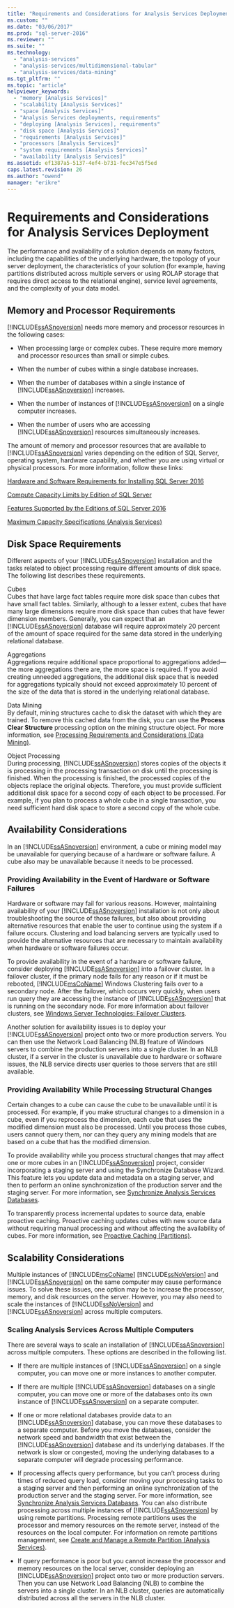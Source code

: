 ```yaml
---
title: "Requirements and Considerations for Analysis Services Deployment | Microsoft Docs"
ms.custom: ""
ms.date: "03/06/2017"
ms.prod: "sql-server-2016"
ms.reviewer: ""
ms.suite: ""
ms.technology: 
  - "analysis-services"
  - "analysis-services/multidimensional-tabular"
  - "analysis-services/data-mining"
ms.tgt_pltfrm: ""
ms.topic: "article"
helpviewer_keywords: 
  - "memory [Analysis Services]"
  - "scalability [Analysis Services]"
  - "space [Analysis Services]"
  - "Analysis Services deployments, requirements"
  - "deploying [Analysis Services], requirements"
  - "disk space [Analysis Services]"
  - "requirements [Analysis Services]"
  - "processors [Analysis Services]"
  - "system requirements [Analysis Services]"
  - "availability [Analysis Services]"
ms.assetid: ef1387a5-5137-4ef4-b731-fec347e5f5ed
caps.latest.revision: 26
ms.author: "owend"
manager: "erikre"
---
```

# Requirements and Considerations for Analysis Services Deployment
  The performance and availability of a solution depends on many factors, including the capabilities of the underlying hardware, the topology of your server deployment, the characteristics of your solution (for example, having partitions distributed across multiple servers or using ROLAP storage that requires direct access to the relational engine), service level agreements, and the complexity of your data model.  
  
## Memory and Processor Requirements  
 [!INCLUDE[ssASnoversion](../../analysis-services/includes/ssasnoversion-md.md)] needs more memory and processor resources in the following cases:  
  
-   When processing large or complex cubes. These require more memory and processor resources than small or simple cubes.  
  
-   When the number of cubes within a single database increases.  
  
-   When the number of databases within a single instance of [!INCLUDE[ssASnoversion](../../analysis-services/includes/ssasnoversion-md.md)] increases.  
  
-   When the number of instances of [!INCLUDE[ssASnoversion](../../analysis-services/includes/ssasnoversion-md.md)] on a single computer increases.  
  
-   When the number of users who are accessing [!INCLUDE[ssASnoversion](../../analysis-services/includes/ssasnoversion-md.md)] resources simultaneously increases.  
  
 The amount of memory and processor resources that are available to [!INCLUDE[ssASnoversion](../../analysis-services/includes/ssasnoversion-md.md)] varies depending on the edition of SQL Server, operating system, hardware capability, and whether you are using virtual or physical processors. For more information, follow these links:  
  
 [Hardware and Software Requirements for Installing SQL Server 2016](../Topic/Hardware%20and%20Software%20Requirements%20for%20Installing%20SQL%20Server%202016.md)  
  
 [Compute Capacity Limits by Edition of SQL Server](../../sql-server/compute-capacity-limits-by-edition-of-sql-server.md)  
  
 [Features Supported by the Editions of SQL Server 2016](../Topic/Features%20Supported%20by%20the%20Editions%20of%20SQL%20Server%202016.md)  
  
 [Maximum Capacity Specifications &#40;Analysis Services&#41;](../../analysis-services/multidimensional-models/olap-physical/maximum-capacity-specifications-analysis-services.md)  
  
## Disk Space Requirements  
 Different aspects of your [!INCLUDE[ssASnoversion](../../analysis-services/includes/ssasnoversion-md.md)] installation and the tasks related to object processing require different amounts of disk space. The following list describes these requirements.  
  
 Cubes  
 Cubes that have large fact tables require more disk space than cubes that have small fact tables. Similarly, although to a lesser extent, cubes that have many large dimensions require more disk space than cubes that have fewer dimension members. Generally, you can expect that an [!INCLUDE[ssASnoversion](../../analysis-services/includes/ssasnoversion-md.md)] database will require approximately 20 percent of the amount of space required for the same data stored in the underlying relational database.  
  
 Aggregations  
 Aggregations require additional space proportional to aggregations added—the more aggregations there are, the more space is required. If you avoid creating unneeded aggregations, the additional disk space that is needed for aggregations typically should not exceed approximately 10 percent of the size of the data that is stored in the underlying relational database.  
  
 Data Mining  
 By default, mining structures cache to disk the dataset with which they are trained. To remove this cached data from the disk, you can use the **Process Clear Structure** processing option on the mining structure object. For more information, see [Processing Requirements and Considerations &#40;Data Mining&#41;](../../analysis-services/data-mining/processing-requirements-and-considerations-data-mining.md).  
  
 Object Processing  
 During processing, [!INCLUDE[ssASnoversion](../../analysis-services/includes/ssasnoversion-md.md)] stores copies of the objects it is processing in the processing transaction on disk until the processing is finished. When the processing is finished, the processed copies of the objects replace the original objects. Therefore, you must provide sufficient additional disk space for a second copy of each object to be processed. For example, if you plan to process a whole cube in a single transaction, you need sufficient hard disk space to store a second copy of the whole cube.  
  
##  <a name="BKMK_Availability"></a> Availability Considerations  
 In an [!INCLUDE[ssASnoversion](../../analysis-services/includes/ssasnoversion-md.md)] environment, a cube or mining model may be unavailable for querying because of a hardware or software failure. A cube also may be unavailable because it needs to be processed.  
  
### Providing Availability in the Event of Hardware or Software Failures  
 Hardware or software may fail for various reasons. However, maintaining availability of your [!INCLUDE[ssASnoversion](../../analysis-services/includes/ssasnoversion-md.md)] installation is not only about troubleshooting the source of those failures, but also about providing alternative resources that enable the user to continue using the system if a failure occurs. Clustering and load balancing servers are typically used to provide the alternative resources that are necessary to maintain availability when hardware or software failures occur.  
  
 To provide availability in the event of a hardware or software failure, consider deploying [!INCLUDE[ssASnoversion](../../analysis-services/includes/ssasnoversion-md.md)] into a failover cluster. In a failover cluster, if the primary node fails for any reason or if it must be rebooted, [!INCLUDE[msCoName](../../advanced-analytics/r-services/tutorials/includes/msconame-md.md)] Windows Clustering fails over to a secondary node. After the failover, which occurs very quickly, when users run query they are accessing the instance of [!INCLUDE[ssASnoversion](../../analysis-services/includes/ssasnoversion-md.md)] that is running on the secondary node. For more information about failover clusters, see [Windows Server Technologies:  Failover Clusters](http://technet.microsoft.com/library/cc732488\(v=WS.10\).aspx).  
  
 Another solution for availability issues is to deploy your [!INCLUDE[ssASnoversion](../../analysis-services/includes/ssasnoversion-md.md)] project onto two or more production servers. You can then use the Network Load Balancing (NLB) feature of Windows servers to combine the production servers into a single cluster. In an NLB cluster, if a server in the cluster is unavailable due to hardware or software issues, the NLB service directs user queries to those servers that are still available.  
  
### Providing Availability While Processing Structural Changes  
 Certain changes to a cube can cause the cube to be unavailable until it is processed. For example, if you make structural changes to a dimension in a cube, even if you reprocess the dimension, each cube that uses the modified dimension must also be processed. Until you process those cubes, users cannot query them, nor can they query any mining models that are based on a cube that has the modified dimension.  
  
 To provide availability while you process structural changes that may affect one or more cubes in an [!INCLUDE[ssASnoversion](../../analysis-services/includes/ssasnoversion-md.md)] project, consider incorporating a staging server and using the Synchronize Database Wizard. This feature lets you update data and metadata on a staging server, and then to perform an online synchronization of the production server and the staging server. For more information, see [Synchronize Analysis Services Databases](../../analysis-services/multidimensional-models/synchronize-analysis-services-databases.md).  
  
 To transparently process incremental updates to source data, enable proactive caching. Proactive caching updates cubes with new source data without requiring manual processing and without affecting the availability of cubes. For more information, see [Proactive Caching &#40;Partitions&#41;](../Topic/Proactive%20Caching%20\(Partitions\).md).  
  
##  <a name="BKMK_Scalability"></a> Scalability Considerations  
 Multiple instances of [!INCLUDE[msCoName](../../advanced-analytics/r-services/tutorials/includes/msconame-md.md)] [!INCLUDE[ssNoVersion](../../advanced-analytics/r-services/includes/ssnoversion-md.md)] and [!INCLUDE[ssASnoversion](../../analysis-services/includes/ssasnoversion-md.md)] on the same computer may cause performance issues. To solve these issues, one option may be to increase the processor, memory, and disk resources on the server. However, you may also need to scale the instances of [!INCLUDE[ssNoVersion](../../advanced-analytics/r-services/includes/ssnoversion-md.md)] and [!INCLUDE[ssASnoversion](../../analysis-services/includes/ssasnoversion-md.md)] across multiple computers.  
  
### Scaling Analysis Services Across Multiple Computers  
 There are several ways to scale an installation of [!INCLUDE[ssASnoversion](../../analysis-services/includes/ssasnoversion-md.md)] across multiple computers. These options are described in the following list.  
  
-   If there are multiple instances of [!INCLUDE[ssASnoversion](../../analysis-services/includes/ssasnoversion-md.md)] on a single computer, you can move one or more instances to another computer.  
  
-   If there are multiple [!INCLUDE[ssASnoversion](../../analysis-services/includes/ssasnoversion-md.md)] databases on a single computer, you can move one or more of the databases onto its own instance of [!INCLUDE[ssASnoversion](../../analysis-services/includes/ssasnoversion-md.md)] on a separate computer.  
  
-   If one or more relational databases provide data to an [!INCLUDE[ssASnoversion](../../analysis-services/includes/ssasnoversion-md.md)] database, you can move these databases to a separate computer. Before you move the databases, consider the network speed and bandwidth that exist between the [!INCLUDE[ssASnoversion](../../analysis-services/includes/ssasnoversion-md.md)] database and its underlying databases. If the network is slow or congested, moving the underlying databases to a separate computer will degrade processing performance.  
  
-   If processing affects query performance, but you can’t process during times of reduced query load, consider moving your processing tasks to a staging server and then performing an online synchronization of the production server and the staging server. For more information, see [Synchronize Analysis Services Databases](../../analysis-services/multidimensional-models/synchronize-analysis-services-databases.md). You can also distribute processing across multiple instances of [!INCLUDE[ssASnoversion](../../analysis-services/includes/ssasnoversion-md.md)] by using remote partitions. Processing remote partitions uses the processor and memory resources on the remote server, instead of the resources on the local computer. For information on remote partitions management, see [Create and Manage a Remote Partition &#40;Analysis Services&#41;](../../analysis-services/multidimensional-models/create-and-manage-a-remote-partition-analysis-services.md).  
  
-   If query performance is poor but you cannot increase the processor and memory resources on the local server, consider deploying an [!INCLUDE[ssASnoversion](../../analysis-services/includes/ssasnoversion-md.md)] project onto two or more production servers. Then you can use Network Load Balancing (NLB) to combine the servers into a single cluster. In an NLB cluster, queries are automatically distributed across all the servers in the NLB cluster.  
  
  